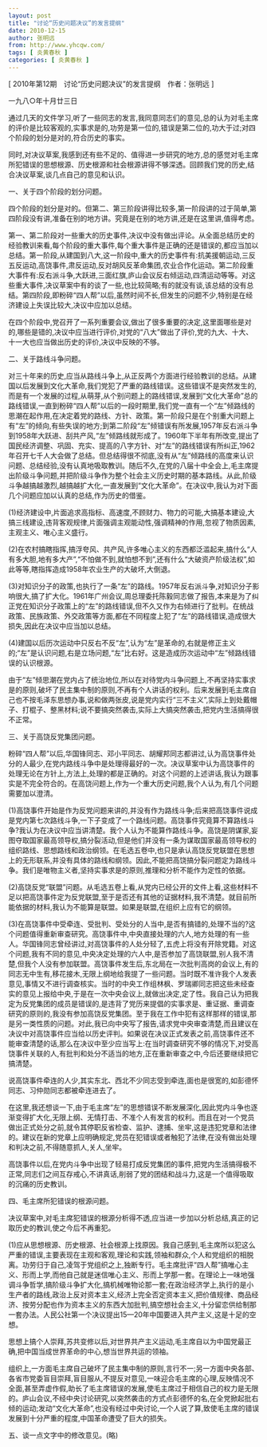 ```yaml
---
layout: post
title: "讨论“历史问题决议”的发言提纲"
date: 2010-12-15
author: 张明远
from: http://www.yhcqw.com/
tags: [ 炎黄春秋 ]
categories: [ 炎黄春秋 ]
---
```



[ 2010年第12期　讨论“历史问题决议”的发言提纲　作者：张明远 ]

一九八○年十月廿三日


通过几天的文件学习,听了一些同志的发言,我同意同志们的意见,总的认为对毛主席的评价是比较客观的,实事求是的,功劳是第一位的,错误是第二位的,功大于过;对四个阶段的划分是对的,符合历史的事实。


同时,对决议草案,我感到还有些不足的、值得进一步研究的地方,总的感觉对毛主席所犯错误的思想根源、历史根源和社会根源讲得不够深透。回顾我们党的历史,结合决议草案,谈几点自己的意见和认识。

一、关于四个阶段的划分问题。

四个阶段的划分是对的。但第二、第三阶段讲得比较多,第一阶段讲的过于简单,第四阶段没有讲,准备在别的地方讲。究竟是在别的地方讲,还是在这里讲,值得考虑。


第一、第二阶段对一些重大的历史事件,决议中没有做出评论。从全面总结历史的经验教训来看,每个阶段的重大事件,每个重大事件是正确的还是错误的,都应当加以总结。第一阶段,从建国到八大,这一阶段中,重大的历史事件有:抗美援朝运动,三反五反运动,高饶事件,肃反运动,反对胡风反革命集团,农业合作化运动。第二阶段重大事件有:反右派斗争,大跃进,三面红旗,庐山会议反右倾运动,四清运动等等。对这些重大事件,决议草案中有的谈了一些,也比较简略;有的就没有谈,该总结的没有总结。第四阶段,即粉碎“四人帮”以后,虽然时间不长,但发生的问题不少,特别是在经济建设上失误比较大,决议中应加以总结。


在四个阶段中,党召开了一系列重要会议,做出了很多重要的决定,这里面哪些是对的,哪些是错的,决议中应当进行评价,对党的“八大”做出了评价,党的九大、十大、十一大也应当做出历史的评价,决议中反映的不够。

二、关于路线斗争问题。


对三十年来的历史,应当从路线斗争上,从正反两个方面进行经验教训的总结。从建国以后发展到文化大革命,我们党犯了严重的路线错误。这些错误不是突然发生的,而是有一个发展的过程,从萌芽,从个别问题上的路线错误,发展到“文化大革命”总的路线错误,一直到粉碎“四人帮”以后的一段时期里,我们党一直有一个“左”倾路线的思潮在起作用,在决定着党的路线、方针、政策。第一阶段只是在个别重大问题上有“左”的倾向,有些失误的地方;到第二阶段“左”倾错误有所发展,1957年反右派斗争到1958年大跃进、刮共产风,“左”倾路线就形成了。1960年下半年有所改变,提出了国民经济调整、巩固、充实、提高的八字方针、对“左”的路线错误有所纠正,1962年召开七千人大会做了总结。但总结得很不彻底,没有从“左”倾路线的高度来认识问题、总结经验,没有认真地吸取教训。随后不久,在党的八届十中全会上,毛主席提出阶级斗争问题,并把阶级斗争作为整个社会主义历史时期的基本路线。从此,阶级斗争越搞越激烈,越搞越扩大化,一直发展到“文化大革命”。在决议中,我认为对下面几个问题应加以认真的总结,作为历史的借鉴。


(1)经济建设中,片面追求高指标、高速度,不顾财力、物力的可能,大搞基本建设,大搞三线建设,违背客观规律,片面强调主观能动性,强调精神的作用,忽视了物质因素,主观主义、唯心主义盛行。


(2)在农村搞瞎指挥,搞浮夸风、共产风,许多唯心主义的东西都泛滥起来,搞什么“人有多大胆,地有多大产”,“不怕做不到,就怕想不到”,还有什么“大破资产阶级法权”,如此等等,瞎指挥造成1958年农业生产的大破坏,大倒退。


(3)对知识分子的政策,也执行了一条“左”的路线。1957年反右派斗争,对知识分子影响很大,搞了扩大化。1961年广州会议,周总理委托陈毅同志做了报告,本来是为了纠正党在知识分子政策上的“左”的路线错误,但不久又作为右倾进行了批判。在统战政策、民族政策、外交政策等方面,都在不同程度上犯了“左”的路线错误,造成很大损失,因此在决议中应当加以总结。


(4)建国以后历次运动中只反右不反“左”,认为“左”是革命的,右就是修正主义的;“左”是认识问题,右是立场问题,“左”比右好。这是造成历次运动中“左”倾路线错误的认识根源。


由于“左”倾思潮在党内占了统治地位,所以在对待党内斗争问题上,不再坚持实事求是的原则,破坏了民主集中制的原则,不再有个人讲话的权利。后来发展到毛主席自己也不按毛泽东思想办事,说和做两张皮,说是党内实行“三不主义”,实际上到处戴帽子、打棍子、整黑材料;说不要搞突然袭击,实际上大搞突然袭击,把党内生活搞得很不正常。

三、关于高饶反党集团问题。


粉碎“四人帮”以后,华国锋同志、邓小平同志、胡耀邦同志都讲过,认为高饶事件处分的人最少,在党内路线斗争中是处理得最好的一次。决议草案中认为高饶事件的处理无论在方针上,方法上,处理的都是正确的。对这个问题的上述讲话,我认为跟事实是不完全符合的。在高饶问题上,作为一个重大历史问题,我个人认为,有几个问题需要加以澄清。


(1)高饶事件开始是作为反党问题来讲的,并没有作为路线斗争;后来把高饶事件说成是党内第七次路线斗争,一下子变成了一个路线问题。高饶事件究竟算不算路线斗争?我认为在决议中应当讲清楚。我个人认为不能算作路线斗争。高饶是阴谋家,妄图夺取国家最高领导权,搞分裂活动,但是他们并没有一条为谋取国家最高领导权的组织路线、思想路线和政治纲领。在毛选五卷中,也只是承认高饶反党联盟在思想上的无形联系,并没有具体的路线和纲领。因此,不能把高饶搞分裂问题定为路线斗争。我们是唯物主义者,坚持实事求是的原则,推理和分析不能作为定性的依据。


(2)高饶反党“联盟”问题。从毛选五卷上看,从党内已经公开的文件上看,这些材料不足以把高饶事件定为反党联盟,至于是否还有其他的证据材料,我不清楚。就目前所能依据的材料,我认为不能算是联盟。如果是联盟,在组织上应有它的纲领。


(3)在高饶事件中受牵连、受批判、受处分的人当中,是否有搞错的,处理不当的?这个问题值得重新审查研究。高饶事件中,中央直接处理的六人,地方处理的有一些人。华国锋同志曾经讲过,对高饶事件的人处分轻了,五虎上将没有开除党籍。对这个问题,我有不同的意见,中央决定处理的六人中,是否参加了高饶联盟,别人我不清楚,但我个人没有参加联盟。高饶事件发生后,东北局在一次批判高岗的会议上,有的同志无中生有,移花接木,无限上纲地给我提了一些问题。当时既不准许我个人发表意见,事情又不进行调查核实。当时的中央工作组林枫、罗瑞卿同志把这些未经查实的意见上报给中央,于是在一次中央会议上,就做出决定,定了性。我自己认为把我定为反党集团的成员是错误的,是违背了党历来提倡的实事求是、重证据、重调查研究的原则的,我没有参加高饶反党集团。至于我在工作中犯有这样那样的错误,那是另一类性质的问题。对此,我已向中央写了报告,请求党中央审查清楚,而且建议在决议中对高饶事件应当给以历史评判。如果说在决议正式发表之前,高饶事件还不能审查清楚的话,那么在决议中至少应当写上:在当时调查研究不够的情况下,对受高饶事件关联的人,有批判和处分不适当的地方,正在重新审查之中,今后还要继续把它搞清楚。

说高饶事件牵连的人少,其实东北、西北不少同志受到牵连,面也是很宽的,如彭德怀同志、习仲勋同志都被牵连进去了。


在这里,我还想谈一下,由于毛主席“左”的思想错误不断发展深化,因此党内斗争也逐渐变得扩大化,无限上纲、无情打击、不准个人有发言的权利。而且在对一个党员做出正式处分之前,就令其停职反省检查、监护、逮捕、坐牢,这是违犯党章和法律的。建议在新的党章上应明确规定,党员在犯错误或者触犯了法律,在没有做出处理和判决之前,不得随意抓人,关人,坐牢。


高饶事件以后,在党内斗争中出现了轻易打成反党集团的事件,把党内生活搞得极不正常,同志们之间互存戒心,不讲真话,削弱了党的团结和战斗力,这是一个值得吸取的沉痛的历史教训。

四、毛主席所犯错误的根源问题。

决议草案中,对毛主席犯错误的根源分析得不透,应当进一步加以分析总结,真正的记取历史的教训,使之今后不再重犯。


(1)应从思想根源、历史根源、社会根源上找原因。我自己感到,毛主席所以犯这么严重的错误,主要表现在主观和客观,理论和实践,领袖和群众,个人和党组织的相脱离。功劳归于自己,凌驾于党组织之上,独断专行。毛主席批评“四人帮”搞唯心主义、形而上学,而他自己就是迷信唯心主义、形而上学那一套。在理论上一味地强调斗争哲学,搞阶级斗争扩大化,搞机械唯物论那一套;在政治经济学上,执行的是小生产者的路线,政治上反对资本主义,经济上完全否定资本主义,把价值规律、商品经济、按劳分配也作为资本主义的东西大加批判,搞空想社会主义,十分留恋供给制那一套办法。人民公社第一个决议提出15—20年中国要进入共产主义,这是十足的空想。

思想上搞个人崇拜,苏共变修以后,对世界共产主义运动,毛主席自以为中国党最正确,把中国当成世界革命的中心,想当世界共运的领袖。


组织上,一方面毛主席自己破坏了民主集中制的原则,言行不一;另一方面中央各部、各省市党委盲目崇拜,盲目服从,不提反对意见,一味迎合毛主席的心理,反映情况不全面,甚至弄虚作假,助长了毛主席错误的发展,使毛主席过于相信自己的权力是无限的。庐山会议,不经中央讨论研究,以突然袭击的方式点彭德怀的名,在全党掀起批右倾的运动;发动“文化大革命”,也没有经过中央讨论,一个人说了算,致使毛主席的错误发展到十分严重的程度,中国革命遭受了巨大的损失。

五、谈一点文字中的修改意见。(略)


